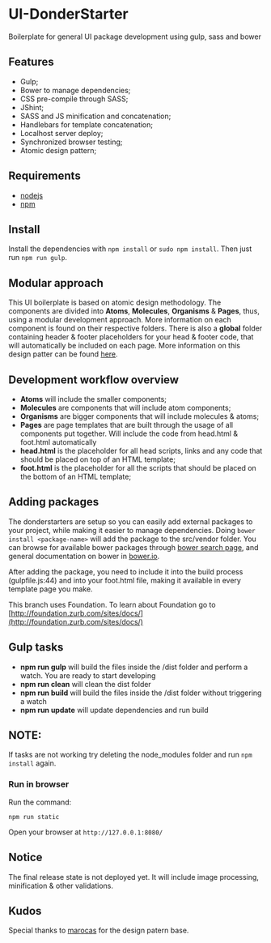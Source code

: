 # UI-DonderStarter
Boilerplate for general UI package development using gulp, sass and bower

## Features
- Gulp;
- Bower to manage dependencies;
- CSS pre-compile through SASS;
- JShint;
- SASS and JS minification and concatenation;
- Handlebars for template concatenation;
- Localhost server deploy;
- Synchronized browser testing;
- Atomic design pattern;

## Requirements
- [nodejs](https://nodejs.org/)
- [npm](https://www.npmjs.com/)

## Install
Install the dependencies with `npm install` or `sudo npm install`. Then just run `npm run gulp`.

## Modular approach
This UI boilerplate is based on atomic design methodology. The components are divided into **Atoms**, **Molecules**, **Organisms** & **Pages**, thus, using a modular development approach. More information on each component is found on their respective folders. There is also a **global** folder containing header & footer placeholders for your head & footer code, that will automatically be included on each page. More information on this design patter can be found [here](http://patternlab.io/about.html).

## Development workflow overview
- **Atoms** will include the smaller components;
- **Molecules** are components that will include atom components;
- **Organisms** are bigger components that will include molecules & atoms;
- **Pages** are page templates that are built through the usage of all components put together. Will include the code from head.html & foot.html automatically
- **head.html** is the placeholder for all head scripts, links and any code that should be placed on top of an HTML template;
- **foot.html** is the placeholder for all the scripts that should be placed on the bottom of an HTML template;

## Adding packages
The donderstarters are setup so you can easily add external packages to your project, while making it easier to manage dependencies. Doing
`bower install <package-name>` will add the package to the src/vendor folder. You can browse for available bower packages through [bower search page](http://bower.io/search/), and general documentation on bower in [bower.io](http://bower.io/).

After adding the package, you need to include it into the build process (gulpfile.js:44) and into your foot.html file, making it available in every template page you make.

This branch uses Foundation. To learn about Foundation go to [http://foundation.zurb.com/sites/docs/](http://foundation.zurb.com/sites/docs/)

## Gulp tasks
- **npm run gulp** will build the files inside the /dist folder and perform a watch. You are ready to start developing
- **npm run clean** will clean the dist folder
- **npm run build** will build the files inside the /dist folder without triggering a watch
- **npm run update** will update dependencies and run build

## NOTE:
If tasks are not working try deleting the node_modules folder and run `npm install` again.

### Run in browser

Run the command:

`npm run static`

Open your browser at `http://127.0.0.1:8080/`

## Notice
The final release state is not deployed yet. It will include image processing, minification & other validations.

## Kudos
Special thanks to [marocas](https://github.com/marocas) for the design patern base.